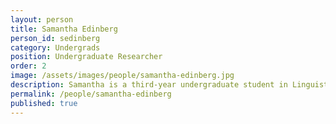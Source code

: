 ```yaml
---
layout: person  
title: Samantha Edinberg
person_id: sedinberg
category: Undergrads
position: Undergraduate Researcher  
order: 2
image: /assets/images/people/samantha-edinberg.jpg
description: Samantha is a third-year undergraduate student in Linguistics.
permalink: /people/samantha-edinberg
published: true
---
```


